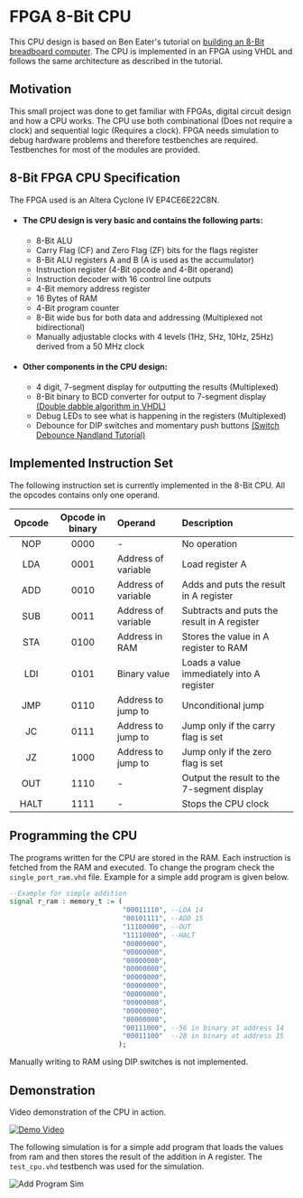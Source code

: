 # **FPGA 8-Bit CPU**
This CPU design is based on Ben Eater's tutorial on [building an 8-Bit breadboard computer][BenEaterTut]. The CPU is implemented in an FPGA using VHDL and follows the same architecture as described in the tutorial.

## Motivation
This small project was done to get familiar with FPGAs, digital circuit design and how a CPU works. The CPU use both combinational (Does not require a clock) and sequential logic (Requires a clock). FPGA needs simulation
to debug hardware problems and therefore testbenches are required. Testbenches for most of the modules are provided.

## 8-Bit FPGA CPU Specification
The FPGA used is an Altera Cyclone IV EP4CE6E22C8N.

* #### The CPU design is very basic and contains the following parts:
  * 8-Bit ALU
  * Carry Flag (CF) and Zero Flag (ZF) bits for the flags register
  * 8-Bit ALU registers A and B (A is used as the accumulator)
  * Instruction register (4-Bit opcode and 4-Bit operand)
  * Instruction decoder with 16 control line outputs
  * 4-Bit memory address register
  * 16 Bytes of RAM
  * 4-Bit program counter
  * 8-Bit wide bus for both data and addressing (Multiplexed not bidirectional)
  * Manually adjustable clocks with 4 levels (1Hz, 5Hz, 10Hz, 25Hz) derived from a 50 MHz clock

* #### Other components in the CPU design:
  * 4 digit, 7-segment display for outputting the results (Multiplexed)
  * 8-Bit binary to BCD converter for output to 7-segment display [(Double dabble algorithm in VHDL)][WikiDoubleDabble]
  * Debug LEDs to see what is happening in the registers (Multiplexed)
  * Debounce for DIP switches and momentary push buttons [(Switch Debounce Nandland Tutorial)][DebounceTut]

## Implemented Instruction Set
The following instruction set is currently implemented in the 8-Bit CPU. All the opcodes contains only one operand.

Opcode | Opcode in binary | Operand | Description
:---: | :---: | :--- | :---
NOP | 0000 | - | No operation
LDA | 0001 | Address of variable | Load register A
ADD | 0010 | Address of variable | Adds and puts the result in A register
SUB | 0011 | Address of variable | Subtracts and puts the result in A register
STA | 0100 | Address in RAM | Stores the value in A register to RAM
LDI | 0101 | Binary value | Loads a value immediately into A register 
JMP | 0110 | Address to jump to | Unconditional jump
JC  | 0111 | Address to jump to | Jump only if the carry flag is set
JZ  | 1000 | Address to jump to | Jump only if the zero flag is set
OUT | 1110 | - | Output the result to the 7-segment display
HALT | 1111 | - | Stops the CPU clock

## Programming the CPU
The programs written for the CPU are stored in the RAM. Each instruction is fetched from the RAM and executed. To change the program check the `single_port_ram.vhd` file. Example for a simple add program is given below.

```VHDL
--Example for simple addition									
signal r_ram : memory_t := (
                            "00011110", --LDA 14
                            "00101111",	--ADD 15
                            "11100000",	--OUT
                            "11110000", --HALT
                            "00000000", 
                            "00000000", 
                            "00000000", 
                            "00000000", 
                            "00000000",	
                            "00000000",
                            "00000000",
                            "00000000",
                            "00000000",
                            "00000000",
                            "00111000", --56 in binary at address 14
                            "00011100"  --28 in binary at address 15
                           );
```
Manually writing to RAM using DIP switches is not implemented.

## Demonstration
Video demonstration of the CPU in action.

[![Demo Video](https://img.youtube.com/vi/5W5bYbguIHo/0.jpg)](https://www.youtube.com/watch?v=5W5bYbguIHo)

 The following simulation is for a simple add program that loads the values from ram and then stores the result of the addition in A register. The `test_cpu.vhd` testbench was used for the simulation.
 
![Add Program Sim](./simulation/test_cpu_add_example.bmp)

[BenEaterTut]:https://www.youtube.com/watch?v=HyznrdDSSGM&list=PLowKtXNTBypGqImE405J2565dvjafglHU
[DebounceTut]:https://www.nandland.com/goboard/debounce-switch-project.html
[WikiDoubleDabble]:https://en.wikipedia.org/wiki/Double_dabble
